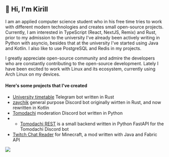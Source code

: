 ## 👋 Hi, I'm Kirill

I am an applied computer science student who in his free time tries to work with different modern technologies and creates small open-source projects. Currently, I am interested in TypeScript (React, NextJS, Remix) and Rust, prior to my admission to the university I've already been actively writing in Python with asyncio, besides that at the university I've started using Java and Kotlin. I also like to use PostgreSQL and Redis in my projects.

I greatly appreciate open-source community and admire the developers who are constantly contributing to the open-source development. Lately I have been excited to work with Linux and its ecosystem, currently using Arch Linux on my devices.


#### Here's some projects that I've created

 - [University timetable](https://github.com/httport/uni-timetable-bot) Telegram bot written in Rust
 - [zaychik](https://github.com/httport/zaychik) general purpose Discord bot originally wirtten in Rust, and now rewritten in Kotlin
 - [Tomodachi](https://github.com/httport/tomodachi) moderation Discord bot written in Python 
 - - [Tomodachi REST](https://github.com/httport/tomodachi-rest) is a small backend written in Python FastAPI for the Tomodachi Discord bot
 - [Twitch Chat Reader](https://github.com/httpolar/TwitchChatReader) for Minecraft, a mod written with Java and Fabric API 


<picture>
  <source
    srcset="https://github-readme-stats.vercel.app/api/top-langs/?username=httpolar&theme=github_dark&layout=compact"
    media="(prefers-color-scheme: dark)"
  />
  <source
    srcset="https://github-readme-stats.vercel.app/api/top-langs/?username=httpolar&theme=light&layout=compact"
    media="(prefers-color-scheme: light), (prefers-color-scheme: no-preference)"
  />
  <img src="https://github-readme-stats.vercel.app/api/top-langs/?username=httpolar&layout=compact" />
</picture>
